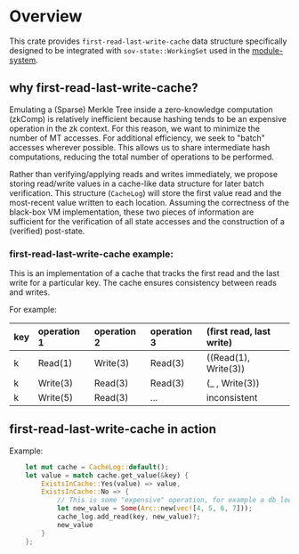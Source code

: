 # Overview
This crate provides `first-read-last-write-cache` data structure specifically designed to be integrated with `sov-state::WorkingSet` used in the [module-system](../../README.md).   

## why first-read-last-write-cache?
Emulating a (Sparse) Merkle Tree inside a zero-knowledge computation (zkComp) is relatively inefficient because hashing tends to be an expensive operation in the zk context. For this reason, we want to minimize the number of MT accesses. For additional efficiency, we seek to "batch" accesses wherever possible. This allows us to share intermediate hash computations, reducing the total number of operations to be performed.

Rather than verifying/applying reads and writes immediately, we propose storing read/write values in a cache-like data structure for later batch verification. This structure (`CacheLog`) will store the first value read and the most-recent value written to each location. Assuming the correctness of the black-box VM implementation, these two pieces of information are sufficient for the verification of all state accesses and the construction of a (verified) post-state.


### first-read-last-write-cache example:
This is an implementation of a cache that tracks the first read and the last write for a particular key. The cache ensures consistency between reads and writes.

For example:

|key   	|operation 1|operation 2|operation 3|(first read, last write)   |
|:---   |:---	    |:---       |:---       |:---                       |
|k      |Read(1)    |Write(3)   |Read(3)    |((Read(1), Write(3))       |
|k      |Write(3)   |Read(3)    |Read(3)    |(_      , Write(3))        |
|k      |Write(5)   |Read(3)    |...        |inconsistent               |

## first-read-last-write-cache in action

Example:
```rust
    let mut cache = CacheLog::default();
    let value = match cache.get_value(&key) {
        ExistsInCache::Yes(value) => value,
        ExistsInCache::No => {
            // This is some "expensive" operation, for example a db lookup.
            let new_value = Some(Arc::new(vec![4, 5, 6, 7]));
            cache_log.add_read(key, new_value)?;
            new_value
        }
    };
```


